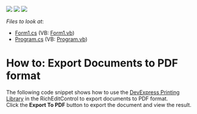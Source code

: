 <!-- default badges list -->
![](https://img.shields.io/endpoint?url=https://codecentral.devexpress.com/api/v1/VersionRange/134576775/17.2.3%2B)
[![](https://img.shields.io/badge/Open_in_DevExpress_Support_Center-FF7200?style=flat-square&logo=DevExpress&logoColor=white)](https://supportcenter.devexpress.com/ticket/details/T598168)
[![](https://img.shields.io/badge/📖_How_to_use_DevExpress_Examples-e9f6fc?style=flat-square)](https://docs.devexpress.com/GeneralInformation/403183)
<!-- default badges end -->
<!-- default file list -->
*Files to look at*:

* [Form1.cs](./CS/ExportToPDF/Form1.cs) (VB: [Form1.vb](./VB/ExportToPDF/Form1.vb))
* [Program.cs](./CS/ExportToPDF/Program.cs) (VB: [Program.vb](./VB/ExportToPDF/Program.vb))
<!-- default file list end -->
# How to: Export Documents to PDF format


The following code snippet shows how to use the <a href="https://documentation.devexpress.com/WindowsForms/2079/Controls-and-Libraries/Printing-Exporting">DevExpress Printing Library</a> in the RichEditControl to export documents to PDF format. <br>Click the <strong>Export To PDF</strong> button to export the document and view the result. 

<br/>


